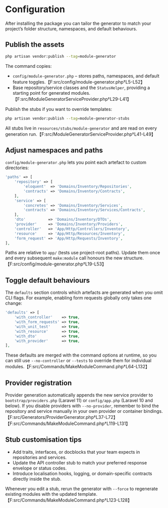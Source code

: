 # Configuration

After installing the package you can tailor the generator to match your project’s folder structure, namespaces, and default behaviours.

## Publish the assets

```bash
php artisan vendor:publish --tag=module-generator
```

The command copies:

- `config/module-generator.php` – stores paths, namespaces, and default feature toggles.【F:src/config/module-generator.php†L5-L52】
- Base repository/service classes and the `StatusHelper`, providing a starting point for generated modules.【F:src/ModuleGeneratorServiceProvider.php†L29-L41】

Publish the stubs if you want to override templates:

```bash
php artisan vendor:publish --tag=module-generator-stubs
```

All stubs live in `resources/stubs/module-generator` and are read on every generation run.【F:src/ModuleGeneratorServiceProvider.php†L41-L49】

## Adjust namespaces and paths

`config/module-generator.php` lets you point each artefact to custom directories:

```php
'paths' => [
    'repository' => [
        'eloquent'  => 'Domains/Inventory/Repositories',
        'contracts' => 'Domains/Inventory/Contracts',
    ],
    'service' => [
        'concretes' => 'Domains/Inventory/Services',
        'contracts' => 'Domains/Inventory/Services/Contracts',
    ],
    'dto'          => 'Domains/Inventory/DTOs',
    'provider'     => 'Domains/Inventory/Providers',
    'controller'   => 'App/Http/Controllers/Inventory',
    'resource'     => 'App/Http/Resources/Inventory',
    'form_request' => 'App/Http/Requests/Inventory',
],
```

Paths are relative to `app/` (tests use project-root paths). Update them once and every subsequent `make:module` call honours the new structure.【F:src/config/module-generator.php†L19-L53】

## Toggle default behaviours

The `defaults` section controls which artefacts are generated when you omit CLI flags. For example, enabling form requests globally only takes one change:

```php
'defaults' => [
    'with_controller'    => true,
    'with_form_requests' => true,
    'with_unit_test'     => true,
    'with_resource'      => true,
    'with_dto'           => true,
    'with_provider'      => true,
],
```

These defaults are merged with the command options at runtime, so you can still use `--no-controller` or `--tests` to override them for individual modules.【F:src/Commands/MakeModuleCommand.php†L64-L132】

## Provider registration

Provider generation automatically appends the new service provider to `bootstrap/providers.php` (Laravel 11) or `config/app.php` (Laravel 10 and below). If you disable providers with `--no-provider`, remember to bind the repository and service manually in your own provider or container bindings.【F:src/Generators/ProviderGenerator.php†L37-L72】【F:src/Commands/MakeModuleCommand.php†L119-L131】

## Stub customisation tips

- Add traits, interfaces, or docblocks that your team expects in repositories and services.
- Update the API controller stub to match your preferred response envelope or status codes.
- Introduce localisation hooks, logging, or domain-specific contracts directly inside the stub.

Whenever you edit a stub, rerun the generator with `--force` to regenerate existing modules with the updated template.【F:src/Commands/MakeModuleCommand.php†L123-L128】
